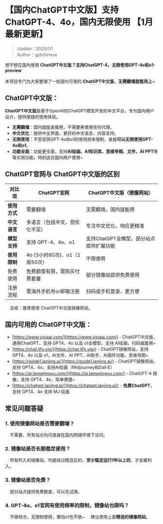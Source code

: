 # 【国内ChatGPT中文版】支持ChatGPT-4、4o，国内无限使用 【1月最新更新】 

> Update：2025/1/1 <br />
> Author：gptchinese 

想不想在国内使用 **ChatGPT中文版？支持ChatGPT-4，无限使用GPT-4o和o1-preview** <br /> 
<br /> 
本项目专门为大家整理了一些国内可用的 **ChatGPT中文版**，**无需翻墙就能用上~** <br />

## ChatGPT中文版：

**ChatGPT中文版**是基于OpenAI的ChatGPT模型开发的中文平台，专为国内用户设计，提供便捷的使用体验。<br />

- **无需翻墙**：国内就能直接用，不需要再使用任何代理。
- **中文优化**：提供中文界面，更好的中文语言、内容支持。
- **无限使用**：不受官网GPT-4o和o1的使用频率限制，直接**可以无限使用GPT-4o和o1**。
- **功能全面**：功能更全面，支持**AI绘画、AI知识库、思维导图、文件、AI PPT**等等实用功能，特别适合国内用户使用~

## ChatGPT官网与 ChatGPT中文版的区别
| 对比项 | ChatGPT官网 | ChatGPT中文版（镜像网站）|
|-------- |-------- |-------- |
| **使用方式**	| 需要翻墙 | 无需翻墙，国内就能用 |
| **中文语言**	| 多语言（包括中文，但优化不足）	| 专注中文优化，响应更精准 |
| **模型支持**	| 支持 GPT-4、4o、o1 | 支持ChatGPT全模型，部分站点提供扩展功能 |
| **使用限制**  | 4o (3小时80次)、o1（1周50次） | 不限使用 |
| 免费使用	| 免费额度有限，需购买付费套餐	| 部分镜像站提供免费使用 |
| 注册流程	| 需海外手机号or邮箱注册	| 扫码或手机登录，更方便 |

&nbsp;&nbsp;&nbsp;&nbsp;总结：推荐使用 ChatGPT中文版镜像网站。

## 国内可用的 ChatGPT中文版：

- [https://www.yixiaai.com/](https://www.yixiaai.com/) - ChatGPT中文版，通用ChatGPT，支持 GPT4、4o 以及 o1全模型，支持 AI绘画，扫码就能用~
- [https://chat.lify.vip/](https://chat.lify.vip/) - ChatGPT镜像网站，支持 GPT4、4o 以及 o1，AI文件、AI PPT、AI助手、AI插件功能、思维导图~
- [https://guide1.lanjing.ai/](https://guide1.lanjing.ai/) - ChatGPT镜像网站，支持 GPT4、4o，支持AI绘画（Midjourney和Dall·E）
- [https://ai.lansejingyu.com/](https://ai.lansejingyu.com/) - ChatGPT-4 镜像，支持 GPT4、4o，简单便捷~
- [https://chatgpt.lanjing.ai/](https://chatgpt.lanjing.ai/) - **免费ChatGPT**，支持 GPT4、4o 支持 MJ 绘画


## 常见问题答疑

### 1. 使用镜像网站是否需要翻墙？
&nbsp;&nbsp;&nbsp;&nbsp;不需要，所有站点均可直接在国内网络环境下访问。
  
### 2. 镜像站是否长期稳定使用？
&nbsp;&nbsp;&nbsp;&nbsp;所有列入的镜像站，均是经过精选后的，**至少稳定运行1年以上的**，才会被列入。

### 3. 镜像站是否免费？
&nbsp;&nbsp;&nbsp;&nbsp;部分站点提供免费额度，可以先试用。

### 4. GPT-4o、o1官网有使用频率的限制，镜像站也限吗？
&nbsp;&nbsp;&nbsp;&nbsp;不限频次，无限制使用，哪怕o1也不限~
&nbsp;&nbsp;&nbsp;&nbsp;建议使用上面**精选的镜像网站**。
